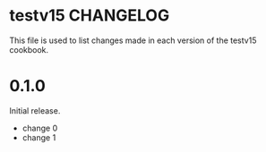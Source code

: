 # testv15 CHANGELOG

This file is used to list changes made in each version of the testv15 cookbook.

# 0.1.0

Initial release.

- change 0
- change 1

